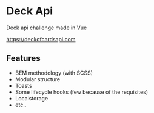 # Deck Api

Deck api challenge made in Vue

https://deckofcardsapi.com

## Features

- BEM methodology (with SCSS)
- Modular structure
- Toasts
- Some lifecycle hooks (few because of the requisites)
- Localstorage
- etc..

